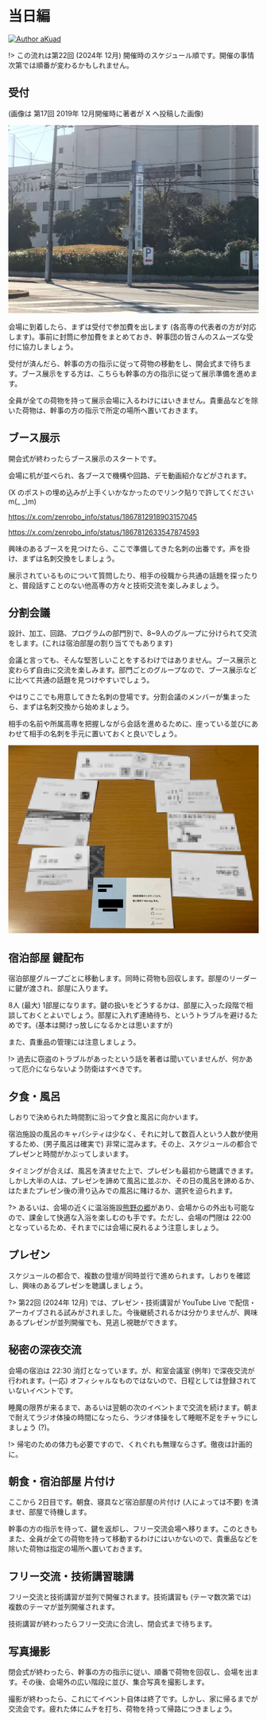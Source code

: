 # 当日編

[![Author aKuad](https://img.shields.io/badge/Author-aKuad-blue?logo=github)](https://github.com/aKuad)

!> この流れは第22回 (2024年 12月) 開催時のスケジュール順です。開催の事情次第では順番が変わるかもしれません。

## 受付

(画像は 第17回 2019年 12月開催時に著者が X へ投稿した画像)

![会場 外観](./meeting_media/venue.webp ":size=500")

会場に到着したら、まずは受付で参加費を出します (各高専の代表者の方が対応します)。事前に封筒に参加費をまとめておき、幹事団の皆さんのスムーズな受付に協力しましょう。

受付が済んだら、幹事の方の指示に従って荷物の移動をし、開会式まで待ちます。ブース展示をする方は、こちらも幹事の方の指示に従って展示準備を進めます。

全員が全ての荷物を持って展示会場に入るわけにはいきません。貴重品などを除いた荷物は、幹事の方の指示で所定の場所へ置いておきます。

## ブース展示

開会式が終わったらブース展示のスタートです。

会場に机が並べられ、各ブースで機構や回路、デモ動画紹介などがされます。

(X のポストの埋め込みが上手くいかなかったのでリンク貼りで許してください m(\_ \_)m)

<https://x.com/zenrobo_info/status/1867812918903157045>

<https://x.com/zenrobo_info/status/1867812633547874593>

興味のあるブースを見つけたら、ここで準備してきた名刺の出番です。声を掛け、まずは名刺交換をしましょう。

展示されているものについて質問したり、相手の役職から共通の話題を探ったりと、普段話すことのない他高専の方々と技術交流を楽しみましょう。

## 分割会議

設計、加工、回路、プログラムの部門別で、8~9人のグループに分けられて交流をします。(これは宿泊部屋の割り当てでもあります)

会議と言っても、そんな堅苦しいことをするわけではありません。ブース展示と変わらず自由に交流を楽しみます。部門ごとのグループなので、ブース展示などに比べて共通の話題を見つけやすいでしょう。

やはりここでも用意してきた名刺の登場です。分割会議のメンバーが集まったら、まずは名刺交換から始めましょう。

相手の名前や所属高専を把握しながら会話を進めるために、座っている並びにあわせて相手の名刺を手元に置いておくと良いでしょう。

![分割会議 名刺](./meeting_media/division-meeting.webp ":size=500")

## 宿泊部屋 鍵配布

宿泊部屋グループごとに移動します。同時に荷物も回収します。部屋のリーダーに鍵が渡され、部屋に入ります。

8人 (最大) 1部屋になります。鍵の扱いをどうするかは、部屋に入った段階で相談しておくとよいでしょう。部屋に入れず連絡待ち、というトラブルを避けるためです。(基本は開けっ放しになるかとは思いますが)

また、貴重品の管理には注意しましょう。

!> 過去に窃盗のトラブルがあったという話を著者は聞いていませんが、何かあって厄介にならないよう防衛はすべきです。

## 夕食・風呂

しおりで決められた時間割に沿って夕食と風呂に向かいます。

宿泊施設の風呂のキャパシティは少なく、それに対して数百人という人数が使用するため、(男子風呂は確実で) 非常に混みます。その上、スケジュールの都合でプレゼンと時間がかぶってしまいます。

タイミングが合えば、風呂を済ませた上で、プレゼンも最初から聴講できます。しかし大半の人は、プレゼンを諦めて風呂に並ぶか、その日の風呂を諦めるか、はたまたプレゼン後の滑り込みでの風呂に賭けるか、選択を迫られます。

?> あるいは、会場の近くに温浴施設[熊野の郷](https://www.kumano-no-sato.com/naruohama/)があり、会場からの外出も可能なので、課金して快適な入浴を楽しむのも手です。ただし、会場の門限は 22:00 となっているため、それまでには会場に戻れるよう注意しましょう。

## プレゼン

スケジュールの都合で、複数の登壇が同時並行で進められます。しおりを確認し、興味のあるプレゼンを聴講しましょう。

?> 第22回 (2024年 12月) では、プレゼン・技術講習が YouTube Live で配信・アーカイブされる試みがされました。今後継続されるかは分かりませんが、興味あるプレゼンが並列開催でも、見逃し視聴ができます。

## 秘密の深夜交流

会場の宿泊は 22:30 消灯となっています。が、和室会議室 (例年) で深夜交流が行われます。(一応) オフィシャルなものではないので、日程としては登録されていないイベントです。

睡魔の限界が来るまで、あるいは翌朝の次のイベントまで交流を続けます。朝まで耐えてラジオ体操の時間になったら、ラジオ体操をして睡眠不足をチャラにしましょう (?)。

!> 帰宅のための体力も必要ですので、くれぐれも無理ならさず。徹夜は計画的に。

## 朝食・宿泊部屋 片付け

ここから 2日目です。朝食、寝具など宿泊部屋の片付け (人によっては不要) を済ませ、部屋で待機します。

幹事の方の指示を待って、鍵を返却し、フリー交流会場へ移ります。このときもまた、全員が全ての荷物を持って移動するわけにはいかないので、貴重品などを除いた荷物は指定の場所へ置いておきます。

## フリー交流・技術講習聴講

フリー交流と技術講習が並列で開催されます。技術講習も (テーマ数次第では) 複数のテーマが並列開催されます。

技術講習が終わったらフリー交流に合流し、閉会式まで待ちます。

## 写真撮影

閉会式が終わったら、幹事の方の指示に従い、順番で荷物を回収し、会場を出ます。その後、会場外の広い階段に並び、集合写真を撮影します。

撮影が終わったら、これにてイベント自体は終了です。しかし、家に帰るまでが交流会です。疲れた体にムチを打ち、荷物を持って帰路につきましょう。
